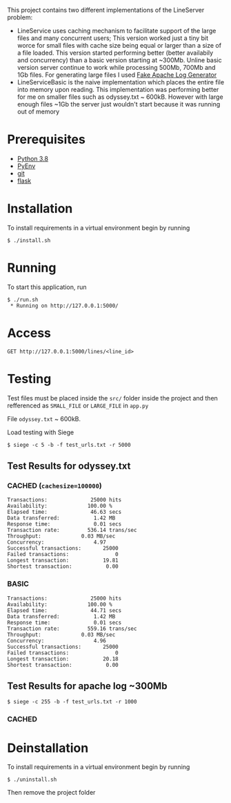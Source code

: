 This project contains two different implementations of the LineServer problem:
* LineService uses caching mechanism to facilitate support of the large files and many concurrent users;
      This version worked just a tiny bit worce for small files with cache size being equal or larger than
      a size of a file loaded. This version started performing better (better availabily and concurrency) 
      than a basic version starting at ~300Mb. Unline basic version server continue to work while processing
      500Mb, 700Mb and 1Gb files. For generating large files I used 
      [Fake Apache Log Generator](https://github.com/kiritbasu/Fake-Apache-Log-Generator)
* LineServiceBasic is the naive implementation which places the entire file into memory upon reading. This 
      implementation was performing better for me on smaller files such as odyssey.txt ~ 600kB. However with 
      large enough files ~1Gb the server just wouldn't start because it was running out of memory 


# Prerequisites

* [Python 3.8](https://www.python.org/downloads/)
* [PyEnv](https://github.com/pyenv/pyenv)
* [git](https://git-scm.com/downloads)
* [flask](http://flask.pocoo.org/)


# Installation

To install requirements in a virtual environment begin by running 

    $ ./install.sh

# Running
To start this application, run 

    $ ./run.sh
     * Running on http://127.0.0.1:5000/
     
# Access
 
    GET http://127.0.0.1:5000/lines/<line_id> 

# Testing
Test files must be placed inside the `src/` folder inside the project and then refferenced as `SMALL_FILE` or `LARGE_FILE` in `app.py` 

File `odyssey.txt` ~ 600kB. 

Load testing with Siege

    $ siege -c 5 -b -f test_urls.txt -r 5000
    

## Test Results for odyssey.txt
### CACHED (`cachesize=100000`)
    Transactions:		       25000 hits
    Availability:		      100.00 %
    Elapsed time:		       46.63 secs
    Data transferred:	        1.42 MB
    Response time:		        0.01 secs
    Transaction rate:	      536.14 trans/sec
    Throughput:		        0.03 MB/sec
    Concurrency:		        4.97
    Successful transactions:       25000
    Failed transactions:	           0
    Longest transaction:	       19.81
    Shortest transaction:	        0.00

### BASIC
    Transactions:		       25000 hits
    Availability:		      100.00 %
    Elapsed time:		       44.71 secs
    Data transferred:	        1.42 MB
    Response time:		        0.01 secs
    Transaction rate:	      559.16 trans/sec
    Throughput:		        0.03 MB/sec
    Concurrency:		        4.96
    Successful transactions:       25000
    Failed transactions:	           0
    Longest transaction:	       20.18
    Shortest transaction:	        0.00
    
## Test Results for apache log ~300Mb
    
    $ siege -c 255 -b -f test_urls.txt -r 1000
 
### CACHED

# Deinstallation

To install requirements in a virtual environment begin by running 

    $ ./uninstall.sh

Then remove the project folder